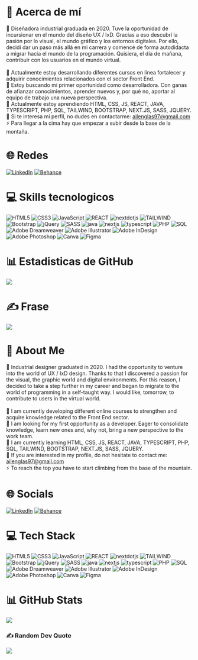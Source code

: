 # 💫 Acerca de mí
👀 Diseñadora industrial graduada en 2020. Tuve la oportunidad de incursionar en el mundo del diseño UX / IxD. Gracias a eso descubrí la pasión por lo visual, el mundo gráfico y los entornos digitales. Por ello, decidí dar un paso más allá en mi carrera y comencé de forma autodidacta a migrar hacia el mundo de la programación. Quisiera, el día de mañana, contribuir con los usuarios en el mundo virtual.<br><br>🔭 Actualmente estoy desarrollando diferentes cursos en línea fortalecer y adquirir conocimientos relacionados con el sector Front End.<br>🤝 Estoy buscando mi primer oportunidad como desarrolladora. Con ganas de afianzar conocimientos, aprender nuevos y, por qué no, aportar al equipo de trabajo una nueva perspectiva.<br>🌱 Actualmente estoy aprendiendo HTML, CSS, JS, REACT, JAVA, TYPESCRIPT, PHP, SQL, TAILWIND, BOOTSTRAP, NEXT.JS, SASS, JQUERY. <br>💬 Si te interesa mi perfil, no dudes en contactarme: ailenglas97@gmail.com<br>⚡ Para llegar a la cima hay que empezar a subir desde la base de la montaña.

# 🌐 Redes
[![LinkedIn](https://img.shields.io/badge/LinkedIn-%230077B5.svg?logo=linkedin&logoColor=white)](https://linkedin.com/in/ailenglassmam)
[![Behance](https://img.shields.io/badge/Behance-%230077B5.svg?logo=behance&logoColor=white)](https://www.behance.net/ailnglassmam) 

# 💻 Skills tecnologicos
![HTML5](https://img.shields.io/badge/html5-%23E34F26.svg?style=for-the-badge&logo=html5&logoColor=white) ![CSS3](https://img.shields.io/badge/css3-%231572B6.svg?style=for-the-badge&logo=css3&logoColor=white) ![JavaScript](https://img.shields.io/badge/javascript-%23323330.svg?style=for-the-badge&logo=javascript&logoColor=%23F7DF1E) ![REACT](https://img.shields.io/badge/react-%231572B6.svg?style=for-the-badge&logo=react&logoColor=white) ![nextdotjs](https://img.shields.io/badge/nextjs-FF61F6.svg?style=for-the-badge&logo=nextdotjs&logoColor=white) ![TAILWIND](https://img.shields.io/badge/tailwind%20css-%231572B6.svg?style=for-the-badge&logo=tailwindcss&logoColor=white) ![Bootstrap](https://img.shields.io/badge/bootstrap-%23563D7C.svg?style=for-the-badge&logo=bootstrap&logoColor=white) ![jQuery](https://img.shields.io/badge/jquery-%230769AD.svg?style=for-the-badge&logo=jquery&logoColor=white) ![SASS](https://img.shields.io/badge/SASS-hotpink.svg?style=for-the-badge&logo=SASS&logoColor=white) ![java](https://img.shields.io/badge/java-%23777BB4.svg?style=for-the-badge&logo=java&logoColor=white) ![nextjs](https://img.shields.io/badge/nextjs-%23777BB4.svg?style=for-the-badge&logo=nextdotjs&logoColor=white) ![typescript](https://img.shields.io/badge/typescript-%23777BB4.svg?style=for-the-badge&logo=typescript&logoColor=white) ![PHP](https://img.shields.io/badge/php-%23777BB4.svg?style=for-the-badge&logo=php&logoColor=white) ![SQL](https://img.shields.io/badge/sql-%2300f.svg?style=for-the-badge&logo=mysql&logoColor=white) ![Adobe Dreamweaver](https://img.shields.io/badge/Adobe%20Dreamweaver-FF61F6.svg?style=for-the-badge&logo=Adobe%20Dreamweaver&logoColor=white) ![Adobe Illustrator](https://img.shields.io/badge/adobe%20illustrator-%23FF9A00.svg?style=for-the-badge&logo=adobeillustrator&logoColor=white) ![Adobe InDesign](https://img.shields.io/badge/Adobe%20InDesign-49021F?style=for-the-badge&logo=adobeindesign&logoColor=white) ![Adobe Photoshop](https://img.shields.io/badge/adobe%20photoshop-%2331A8FF.svg?style=for-the-badge&logo=adobephotoshop&logoColor=white) ![Canva](https://img.shields.io/badge/Canva-%2300C4CC.svg?style=for-the-badge&logo=Canva&logoColor=white) ![Figma](https://img.shields.io/badge/figma-%23F24E1E.svg?style=for-the-badge&logo=figma&logoColor=white)

# 📊 Estadisticas de GitHub
![](https://github-readme-stats.vercel.app/api/top-langs/?username=ailenglassmam&theme=highcontrast&hide_border=true&include_all_commits=false&count_private=false&layout=compact)

# ✍️ Frase
![](https://quotes-github-readme.vercel.app/api?type=horizontal&theme=radical)

# 💫 About Me
👀 Industrial designer graduated in 2020. I had the opportunity to venture into the world of UX / IxD design. Thanks to that I discovered a passion for the visual, the graphic world and digital environments. For this reason, I decided to take a step further in my career and began to migrate to the world of programming in a self-taught way. I would like, tomorrow, to contribute to users in the virtual world.<br><br>🔭 I am currently developing different online courses to strengthen and acquire knowledge related to the Front End sector.<br>🤝 I am looking for my first opportunity as a developer. Eager to consolidate knowledge, learn new ones and, why not, bring a new perspective to the work team.<br>🌱 I am currently learning HTML, CSS, JS, REACT, JAVA, TYPESCRIPT, PHP, SQL, TAILWIND, BOOTSTRAP, NEXT.JS, SASS, JQUERY. <br>💬 If you are interested in my profile, do not hesitate to contact me: ailenglas97@gmail.com<br>⚡ To reach the top you have to start climbing from the base of the mountain.

# 🌐 Socials
[![LinkedIn](https://img.shields.io/badge/LinkedIn-%230077B5.svg?logo=linkedin&logoColor=white)](https://linkedin.com/in/ailenglassmam)
[![Behance](https://img.shields.io/badge/Behance-%230077B5.svg?logo=behance&logoColor=white)](https://www.behance.net/ailnglassmam)

# 💻 Tech Stack
![HTML5](https://img.shields.io/badge/html5-%23E34F26.svg?style=for-the-badge&logo=html5&logoColor=white) ![CSS3](https://img.shields.io/badge/css3-%231572B6.svg?style=for-the-badge&logo=css3&logoColor=white) ![JavaScript](https://img.shields.io/badge/javascript-%23323330.svg?style=for-the-badge&logo=javascript&logoColor=%23F7DF1E) ![REACT](https://img.shields.io/badge/react-%231572B6.svg?style=for-the-badge&logo=react&logoColor=white) ![nextdotjs](https://img.shields.io/badge/nextjs-FF61F6.svg?style=for-the-badge&logo=nextdotjs&logoColor=white) ![TAILWIND](https://img.shields.io/badge/tailwind%20css-%231572B6.svg?style=for-the-badge&logo=tailwindcss&logoColor=white) ![Bootstrap](https://img.shields.io/badge/bootstrap-%23563D7C.svg?style=for-the-badge&logo=bootstrap&logoColor=white) ![jQuery](https://img.shields.io/badge/jquery-%230769AD.svg?style=for-the-badge&logo=jquery&logoColor=white) ![SASS](https://img.shields.io/badge/SASS-hotpink.svg?style=for-the-badge&logo=SASS&logoColor=white) ![java](https://img.shields.io/badge/java-%23777BB4.svg?style=for-the-badge&logo=java&logoColor=white) ![nextjs](https://img.shields.io/badge/nextjs-%23777BB4.svg?style=for-the-badge&logo=nextdotjs&logoColor=white) ![typescript](https://img.shields.io/badge/typescript-%23777BB4.svg?style=for-the-badge&logo=typescript&logoColor=white) ![PHP](https://img.shields.io/badge/php-%23777BB4.svg?style=for-the-badge&logo=php&logoColor=white) ![SQL](https://img.shields.io/badge/sql-%2300f.svg?style=for-the-badge&logo=mysql&logoColor=white) ![Adobe Dreamweaver](https://img.shields.io/badge/Adobe%20Dreamweaver-FF61F6.svg?style=for-the-badge&logo=Adobe%20Dreamweaver&logoColor=white) ![Adobe Illustrator](https://img.shields.io/badge/adobe%20illustrator-%23FF9A00.svg?style=for-the-badge&logo=adobeillustrator&logoColor=white) ![Adobe InDesign](https://img.shields.io/badge/Adobe%20InDesign-49021F?style=for-the-badge&logo=adobeindesign&logoColor=white) ![Adobe Photoshop](https://img.shields.io/badge/adobe%20photoshop-%2331A8FF.svg?style=for-the-badge&logo=adobephotoshop&logoColor=white) ![Canva](https://img.shields.io/badge/Canva-%2300C4CC.svg?style=for-the-badge&logo=Canva&logoColor=white) ![Figma](https://img.shields.io/badge/figma-%23F24E1E.svg?style=for-the-badge&logo=figma&logoColor=white) 

# 📊 GitHub Stats
![](https://github-readme-stats.vercel.app/api/top-langs/?username=ailenglassmam&theme=highcontrast&hide_border=true&include_all_commits=false&count_private=false&layout=compact)

### ✍️ Random Dev Quote
![](https://quotes-github-readme.vercel.app/api?type=horizontal&theme=radical)


<!-- Proudly created with GPRM ( https://gprm.itsvg.in ) -->
